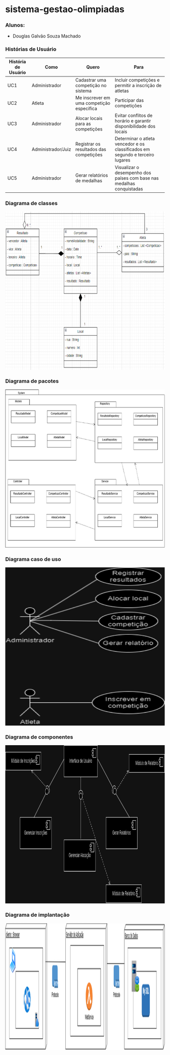# sistema-gestao-olimpiadas

### Alunos: 
- Douglas Galvão Souza Machado

  
### Histórias de Usuário
| **História de Usuário** | **Como**           | **Quero**                                | **Para**                                       |
|-------------------------|--------------------|----------------------------------------- |------------------------------------------------|
| UC1                     | Administrador      | Cadastrar uma competição no sistema      | Incluir competições e permitir a inscrição de atletas |
| UC2                     | Atleta             | Me inscrever em uma competição específica| Participar das competições                     |
| UC3                     | Administrador      | Alocar locais para as competições        | Evitar conflitos de horário e garantir disponibilidade dos locais |
| UC4                     | Administrador/Juiz | Registrar os resultados das competições  | Determinar o atleta vencedor e os classificados em segundo e terceiro lugares |
| UC5                     | Administrador      | Gerar relatórios de medalhas             | Visualizar o desempenho dos países com base nas medalhas conquistadas |


### Diagrama de classes
<img width="800px" height="500px" src="https://github.com/douglasgalvao/sistemas-olimpiadas/blob/master/imagens/diagrama-de-classes.png"/>

### Diagrama de pacotes
<img width="800px" height="500px" src="https://github.com/douglasgalvao/sistemas-olimpiadas/blob/master/imagens/diagrama-de-pacotes.png"/>

### Diagrama caso de uso
<img width="800px" height="500px" src="https://github.com/douglasgalvao/sistemas-olimpiadas/blob/master/imagens/diagrama-caso-de-uso.png"/>

### Diagrama de componentes
<img width="800px" height="500px" src="https://github.com/douglasgalvao/sistemas-olimpiadas/blob/master/imagens/diagrama-de-componentes.png"/>

### Diagrama de implantação
<img width="800px" height="400px" src="https://github.com/douglasgalvao/sistemas-olimpiadas/blob/master/imagens/diagrama-de-implantacao.png"/>
